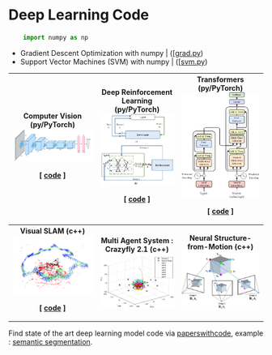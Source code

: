 # Deep Learning Code

```python
    import numpy as np

```

+  Gradient Descent Optimization with numpy | ([[grad.py](code/grad.py))
+  Support Vector Machines (SVM) with numpy | ([[svm.py](code/svm.py))

<table width=100%>
<tr>
<th>
Computer Vision (py/PyTorch)

<img src="img/cv.png" width=100%> 

[ [code](./cnn_py.MD) ]

</th>
<th>
Deep Reinforcement Learning (py/PyTorch)

<img src="img/rl.png" width=100%> 

[ [code](./deeprl.MD) ]

</th>
<th>
Transformers (py/PyTorch)

<img src="img/transformer.png" width=100%> 

[ [code](./transformers.MD) ]

</th>
</tr>
<tr>
<th>
Visual SLAM (c++)

<img src="img/vslam2.png" width=100%> 

[ [code](./code/slam/README.MD) ]

</th>
<th>Multi Agent System : Crazyfly 2.1 (c++)

<img src="img/swarm.webp" width=100%> 

</th>
<th>
Neural Structure-from-Motion (c++)

<img src="img/sfm.png" width=100%> 

</th>
</tr>
</table>

Find state of the art deep learning model code via [paperswithcode](https://paperswithcode.com/sota), example : [semantic segmentation](https://paperswithcode.com/task/semantic-segmentation).